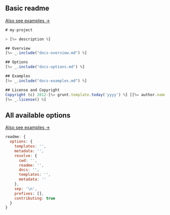## Basic readme

[Also see examples →](./EXAMPLES.md)

```js
# my-project

> [%= description %]

## Overview
[%= _.include("docs-overview.md") %]

## Options
[%= _.include("docs-options.md") %]

## Examples
[%= _.include("docs-examples.md") %]

## License and Copyright
Copyright (c) 2012-[%= grunt.template.today('yyyy') %] [[%= author.name %]]([%= author.url %])
[%= _.license() %]
```

## All available options

[Also see examples →](./EXAMPLES.md)

```js
readme: {
  options: {
    templates: '',
    metadata: '',
    resolve: {
      cwd: '',
      readme: '',
      docs: '',
      templates: '',
      metadata: ''
    },
    sep: '\n',
    prefixes: [],
    contributing: true
  }
}
```

